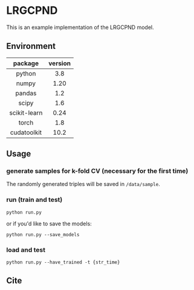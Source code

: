 # LRGCPND

This is an example implementation of the LRGCPND model.

## Environment

package | version
:--:|:--:
python          |   3.8
numpy           |   1.20
pandas          |   1.2
scipy           |   1.6
scikit-learn    |   0.24
torch           |   1.8
cudatoolkit     |   10.2

## Usage

### generate samples for k-fold CV (necessary for the first time)

The randomly generated triples will be saved in ``/data/sample``.

### run (train and test)

``python run.py``

or if you'd like to save the models:

``python run.py --save_models``

### load and test

``python run.py --have_trained -t {str_time}``

## Cite
